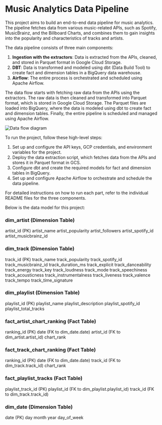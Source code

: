 # Music Analytics Data Pipeline

This project aims to build an end-to-end data pipeline for music analytics. The pipeline fetches data from various music-related APIs, such as Spotify, MusicBrainz, and the Billboard Charts, and combines them to gain insights into the popularity and characteristics of tracks and artists.

The data pipeline consists of three main components:

1. **Ingestion with the extractors**: Data is extracted from the APIs, cleaned, and stored in Parquet format in Google Cloud Storage.
2. **DBT**: Data is transformed and modeled using dbt (Data Build Tool) to create fact and dimension tables in a BigQuery data warehouse.
3. **Airflow**: The entire process is orchestrated and scheduled using Apache Airflow.

The data flow starts with fetching raw data from the APIs using the extractors. The raw data is then cleaned and transformed into Parquet format, which is stored in Google Cloud Storage. The Parquet files are loaded into BigQuery, where the data is modeled using dbt to create fact and dimension tables. Finally, the entire pipeline is scheduled and managed using Apache Airflow.

![Data flow diagram](https://i.imgur.com/DgmxND6.png)

To run the project, follow these high-level steps:

1. Set up and configure the API keys, GCP credentials, and environment variables for the project.
2. Deploy the data extraction script, which fetches data from the APIs and stores it in Parquet format in GCS.
3. Configure dbt and create the required models for fact and dimension tables in BigQuery.
4. Set up and configure Apache Airflow to orchestrate and schedule the data pipeline.

For detailed instructions on how to run each part, refer to the individual README files for the three components.

Below is the data model for this project:

### dim_artist (Dimension Table)
artist_id (PK)
artist_name
artist_popularity
artist_followers
artist_spotify_id
artist_musicbrainz_id


### dim_track (Dimension Table)
track_id (PK)
track_name
track_popularity
track_spotify_id
track_musicbrainz_id
track_duration_ms
track_explicit
track_danceability
track_energy
track_key
track_loudness
track_mode
track_speechiness
track_acousticness
track_instrumentalness
track_liveness
track_valence
track_tempo
track_time_signature


### dim_playlist (Dimension Table)
playlist_id (PK)
playlist_name
playlist_description
playlist_spotify_id
playlist_total_tracks


### fact_artist_chart_ranking (Fact Table)
ranking_id (PK)
date (FK to dim_date.date)
artist_id (FK to dim_artist.artist_id)
chart_rank


### fact_track_chart_ranking (Fact Table)
ranking_id (PK)
date (FK to dim_date.date)
track_id (FK to dim_track.track_id)
chart_rank


### fact_playlist_tracks (Fact Table)
playlist_track_id (PK)
playlist_id (FK to dim_playlist.playlist_id)
track_id (FK to dim_track.track_id)

### dim_date (Dimension Table)
date (PK)
day
month
year
day_of_week
